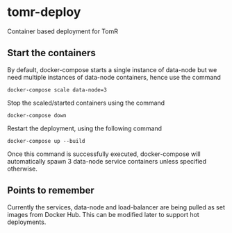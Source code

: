 # tomr-deploy
Container based deployment for TomR

## Start the containers
By default, docker-compose starts a single instance of data-node but we need
multiple instances of data-node containers, hence use the command
```
docker-compose scale data-node=3
```

Stop the scaled/started containers using the command
```
docker-compose down
```

Restart the deployment, using the following command
```
docker-compose up --build
```

Once this command is successfully executed, docker-compose will automatically
spawn 3 data-node service containers unless specified otherwise.

## Points to remember
Currently the services, data-node and load-balancer are being pulled as set
images from Docker Hub. This can be modified later to support hot deployments.

